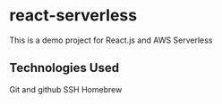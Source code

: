 # react-serverless
This is a demo project for React.js and AWS Serverless

## Technologies Used

Git and github
SSH
Homebrew
